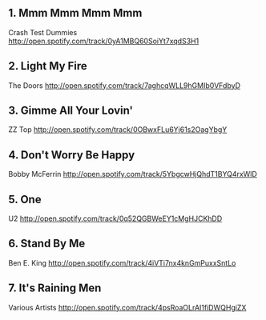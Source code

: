 ## 1. Mmm Mmm Mmm Mmm
Crash Test Dummies
http://open.spotify.com/track/0yA1MBQ60SoiYt7xqdS3H1

## 2. Light My Fire
The Doors
http://open.spotify.com/track/7aghcqWLL9hGMIb0VFdbyD

## 3. Gimme All Your Lovin'
ZZ Top
http://open.spotify.com/track/0OBwxFLu6Yj61s2OagYbgY

## 4. Don't Worry Be Happy
Bobby McFerrin
http://open.spotify.com/track/5YbgcwHjQhdT1BYQ4rxWlD

## 5. One
U2
http://open.spotify.com/track/0q52QGBWeEY1cMgHJCKhDD

## 6. Stand By Me
Ben E. King
http://open.spotify.com/track/4iVTi7nx4knGmPuxxSntLo

## 7. It's Raining Men
Various Artists
http://open.spotify.com/track/4psRoaOLrAI1fiDWQHgiZX
